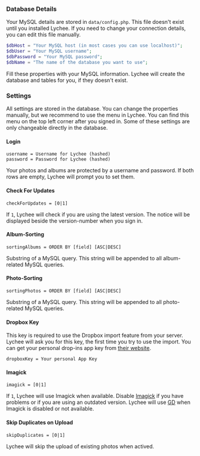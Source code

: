 ### Database Details

Your MySQL details are stored in `data/config.php`. This file doesn't exist until you installed Lychee. If you need to change your connection details, you can edit this file manually.


```php
$dbHost = "Your MySQL host (in most cases you can use localhost)";
$dbUser = "Your MySQL username";
$dbPassword = "Your MySQL password";
$dbName = "The name of the database you want to use";
```

Fill these properties with your MySQL information. Lychee will create the database and tables for you, if they doesn't exist.

### Settings

All settings are stored in the database. You can change the properties manually, but we recommend to use the menu in Lychee. You can find this menu on the top left corner after you signed in. Some of these settings are only changeable directly in the database.

#### Login

	username = Username for Lychee (hashed)
	password = Password for Lychee (hashed)

Your photos and albums are protected by a username and password. If both rows are empty, Lychee will prompt you to set them.

#### Check For Updates

	checkForUpdates = [0|1]

If `1`, Lychee will check if you are using the latest version. The notice will be displayed beside the version-number when you sign in.

#### Album-Sorting

	sortingAlbums = ORDER BY [field] [ASC|DESC]

Substring of a MySQL query. This string will be appended to all album-related MySQL queries.

#### Photo-Sorting

	sortingPhotos = ORDER BY [field] [ASC|DESC]

Substring of a MySQL query. This string will be appended to all photo-related MySQL queries.

#### Dropbox Key

This key is required to use the Dropbox import feature from your server. Lychee will ask you for this key, the first time you try to use the import. You can get your personal drop-ins app key from [their website](https://www.dropbox.com/developers/apps/create).

	dropboxKey = Your personal App Key

#### Imagick

	imagick = [0|1]

If `1`, Lychee will use Imagick when available. Disable [Imagick](http://www.imagemagick.org) if you have problems or if you are using an outdated version. Lychee will use [GD](http://php.net/manual/en/book.image.php) when Imagick is disabled or not available.

#### Skip Duplicates on Upload

	skipDuplicates = [0|1]

Lychee will skip the upload of existing photos when actived.

